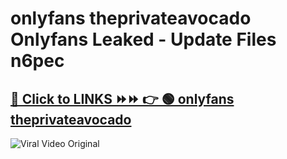 
 # onlyfans theprivateavocado Onlyfans Leaked - Update Files n6pec

## <h2><a href="https://clipsfans.com/onlyfans_theprivateavocado&ref=git">🔗 Click to LINKS ⏩⏩ 👉 🟢 onlyfans theprivateavocado </a></h2>

<a href="https://clipsfans.com/onlyfans_theprivateavocado&ref=git" rel="nofollow" data-target="animated-image.originalLink"><img src="https://i.ibb.co.com/xMMVF88/686577567.gif" alt="Viral Video Original" style="max-width: 100%; display: inline-block;" data-target="animated-image.originalImage"></a>

